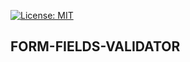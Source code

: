 [![License: MIT](https://img.shields.io/badge/License-MIT-yellow.svg)](https://opensource.org/licenses/MIT)


## FORM-FIELDS-VALIDATOR

